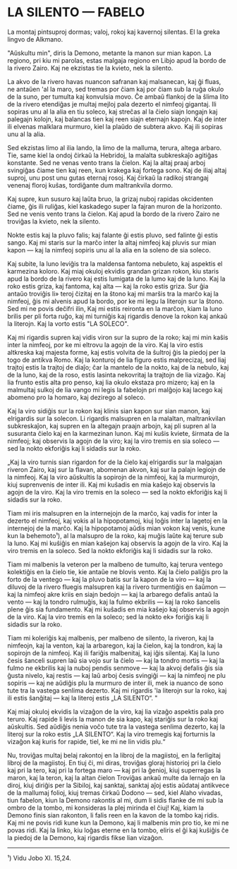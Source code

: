 # LA SILENTO — FABELO

La montaj pintsuproj dormas; valoj, rokoj kaj kavernoj silentas.
El la greka lingvo de Alkmano.

"Aŭskultu min", diris la Demono, metante la manon sur mian kapon. La regiono, pri kiu mi parolas, estas malgaja regiono en Libjo apud la bordo de la rivero Zairo. Kaj ne ekzistas tie la kvieto, nek la silento.

La akvo de la rivero havas nuancon safranan kaj malsanecan, kaj ĝi fluas, ne antaŭen 'al la maro, sed tremas por ĉiam kaj por ĉiam sub la ruĝa okulo de la suno, per tumulta kaj konvulsia movo. Ĉe ambaŭ flankoj de la ŝlima lito de la rivero etendiĝas je multaj mejloj pala dezerto el nimfeoj gigantaj. lli sopiras unu al la alia en tiu soleco, kaj streĉas al la ĉielo siajn longajn kaj palegajn kolojn, kaj balancas tien kaj reen siajn eternajn kapojn. Kaj de inter ili elvenas malklara murmuro, kiel la plaŭdo de subtera akvo. Kaj ili sopiras unu al la alia.

Sed ekzistas limo al ilia lando, la limo de la malluma, terura, altega arbaro. Tie, same kiel la ondoj ĉirkaŭ la Hebridoj, la malalta subkreskaĵo agitiĝas konstante. Sed ne venas vento trans la ĉielon. Kaj la altaj praaj arboj svingiĝas ĉiame tien kaj reen, kun krakega kaj fortega sono. Kaj de iliaj altaj suproj, unu post unu gutas eternaj rosoj. Kaj ĉirkaŭ la radikoj strangaj venenaj floroj kuŝas, tordiĝante dum maltrankvila dormo.

Kaj supre, kun susuro kaj laŭta bruo, la grizaj nuboj rapidas okcidenten ĉiame, ĝis ili ruliĝas, kiel kaskadego super la fajran muron de la horizonto. Sed ne venis vento trans la ĉielon. Kaj apud la bordo de la rivero Zairo ne troviĝas la kvieto, nek la silento.

Nokte estis kaj la pluvo falis; kaj falante ĝi estis pluvo, sed falinte ĝi estis sango. Kaj mi staris sur la marĉo inter la altaj nimfeoj kaj pluvis sur mian kapon — kaj la nimfeoj sopiris unu al la alia en la soleno de sia soleco.

Kaj subite, la luno leviĝis tra la maldensa fantoma nebuleto, kaj aspektis el karmezina koloro. Kaj miaj okuloj ekvidis grandan grizan rokon, kiu staris apud la bordo de la rivero kaj estis lumigata de la lumo kaj de la luno. Kaj la roko estis griza, kaj fantoma, kaj alta — kaj la roko estis griza. Sur ĝia antaŭo troviĝis li» teroj ĉizitaj en la ŝtono kaj mi marŝis tra la marĉo kaj la nimfeoj, ĝis mi alvenis apud la bordo, por ke mi legu la literojn sur la ŝtono. Sed mi ne povis deĉifri ilin, Kaj mi estis reironta en la marĉon, kiam la luno brilis per pli forta ruĝo, kaj mi turniĝis kaj rigardis denove la rokon kaj ankaŭ la literojn. Kaj la vorto estis "LA SOLECO".  

Kaj mi rigardis supren kaj vidis viron sur la supro de la roko; kaj mi min kaŝis inter la nimfeoj, por ke mi eltrovu la agojn de la viro. Kaj la viro estis altkreska kaj majesta forme, kaj estis volvita de la ŝultroj ĝis la piedoj per la togo de antikva Romo. Kaj la konturoj de lia figuro estis malprecizaj, sed liaj trajtoj estis la trajtoj de diaĵo; ĉar la mantelo de la nokto, kaj de la nebulo, kaj de la luno, kaj de la roso, estis lasinta nekovritaj la trajtojn de lia vizaĝo. Kaj lia frunto estis alta pro penso, kaj lia okulo ekstaza pro mizero; kaj en la malmultaj sulkoj de lia vango mi legis la fabelojn pri malĝojo kaj lacego kaj abomeno pro la homaro, kaj dezirego al soleco.

Kaj la viro sidiĝis sur la rokon kaj klinis sian kapon sur sian manon, kaj elrigardis sur la solecon. Li rigardis malsupren en la malaltan, maltrankvilan subkreskaĵon, kaj supren en la altegajn praajn arbojn, kaj pli supren al la susuranta ĉielo kaj en la karmezinan lunon. Kaj mi kuŝis kviete, ŝirmata de la nimfeoj; kaj observis la agojn de la viro; kaj la viro tremis en sia soleco — sed la nokto ekforiĝis kaj li sidadis sur la roko.

„Kaj la viro turnis sian rigardon for de la ĉielo kaj elrigardis sur la malgajan riveron Zairo, kaj sur la flavan, abomenan akvon, kaj sur la palajn legiojn de la nimfeoj. Kaj la viro aŭskultis la sopirojn de la nimfeoj, kaj la murmurojn, kiuj suprenvenis de inter ili. Kaj mi kuŝadis en mia kaŝejo kaj observis la agojn de la viro. Kaj la viro tremis en la soleco — sed la nokto ekforiĝis kaj li sidadis sur la roko.

Tiam mi iris malsupren en la internejojn de la marĉo, kaj vadis for inter la dezerto el nimfeoj, kaj vokis al la hipopotamoj, kiuj loĝis inter la lagetoj en la internejoj de la marĉo. Kaj la hipopotamoj aŭdis mian vokon kaj venis, kune kun la behemoto¹), al la malsupro de la roko, kaj muĝis laŭte kaj terure sub la luno. Kaj mi kuŝiĝis en mian kaŝejon kaj observis la agojn de la viro. Kaj la viro tremis en la soleco. Sed la nokto ekforiĝis kaj li sidadis sur la roko.

Tiam mi malbenis la veteron per la malbeno de tumulto, kaj terura ventego kolektiĝis en la ĉielo tie, kie antaŭe ne blovis vento. Kaj la ĉielo paliĝis pro la forto de la ventego — kaj la pluvo batis sur la kapon de la viro — kaj la diluvoj de la rivero fluegis malsupren kaj la rivero turmentiĝis en ŝaŭmon — kaj la nimfeoj akre kriis en siajn bedojn — kaj la arbarego defalis antaŭ la vento — kaj la tondro rulmuĝis, kaj la fulmo ekbrilis — kaj la roko ŝancelis plene ĝis sia fundamento. Kaj mi kuŝadis en mia kaŝejo kaj observis la agojn de la viro. Kaj la viro tremis en la soleco; sed la nokto ek» foriĝis kaj li sidadis sur la roko.

Tiam mi koleriĝis kaj malbenis, per malbeno de silento, la riveron, kaj la nimfeojn, kaj la venton, kaj la arbaregon, kaj la ĉielon, kaj la tondron, kaj la sopirojn de la nimfeoj. Kaj ili fariĝis malbenitaj, kaj iĝis silentaj. Kaj la luno ĉesis ŝanceli supren laŭ sia vojo sur la ĉielo — kaj la tondro mortis — kaj la fulmo ne ekbrilis kaj la nuboj pendis senmove — kaj la akvoj defalis ĝis sia ĝusta nivelo, kaj restis — kaj laŭ arboj ĉesis svingiĝi — kaj la nimfeoj ne plu sopiris — kaj ne aŭdiĝis plu la murmuro de inter ili, mek ia nuanco de sono tute tra la vastega senlima dezerto. Kaj mi rigardis 'la literojn sur la roko, kaj ili estis ŝanĝitaj — kaj la literoj estis „LA SILENTO“. "

Kaj miaj okuloj ekvidis la vizaĝon de la viro, kaj lia vizaĝo aspektis pala pro teruro. Kaj rapide li levis la manon de sia kapo, kaj stariĝis sur la roko kaj aŭskultis. Sed aŭdiĝis nenia voĉo tute tra la vastega senlima dezerto, kaj la literoj sur la roko estis „LA SILENTO“. Kaj la viro tremegis kaj forturnis la vizaĝon kaj kuris for rapide, tiel, ke mi ne lin vidis plu.“

Nu, troviĝas multaj belaj rakontoj en la libroj de la magiistoj, en la ferligitaj libroj de la magiistoj. En tiuj ĉi, mi diras, troviĝas gloraj historioj pri la ĉielo kaj pri la tero, kaj pri la fortega maro — kaj pri la ĝenioj, kiuj superregas la maron, kaj la teron, kaj la altan ĉielon
Troviĝas ankaŭ multe da lernaĵo en la diroj, kiuj diriĝis
per la Sibiloj, kaj sanktaj, sanktaj aĵoj estis aŭdataj antikvece de la mallumaj folioj, kiuj tremas ĉirkaŭ Dodono
— sed, kiel Alaho vivadas, tiun fabelon, kiun la Demono
rakontis al mi, dum li sidis flanke de mi sub la ombro
de la tombo, mi konsideras la plej mirinda el ĉiuj! Kaj,
kiam la Demono finis sian rakonton, li falis reen en la
kavon de la tombo kaj ridis. Kaj mi ne povis ridi kune
kun la Demono, kaj li malbenis min pro tio, ke mi ne
povas ridi. Kaj la linko, kiu loĝas eterne en la tombo,
eliris el ĝi kaj kuŝiĝis ĉe la piedoj de la Demono, kaj
rigardis fikse lian vizaĝon.

---
¹) Vidu Jobo XI. 15,24.
